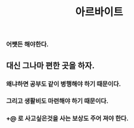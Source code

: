﻿---
layout: post
title: 아르바이트
thikning: true
---

### 어쩃든 해야한다.
## 대신 그나마 편한 곳을 하자.
### 왜냐하면 공부도 같이 병행해야 하기 때문이다.
### 그리고 생활비도 마련해야 하기 때문이다.

### +@ 로 사고싶은것을 사는 보상도 주어 져야 한다.